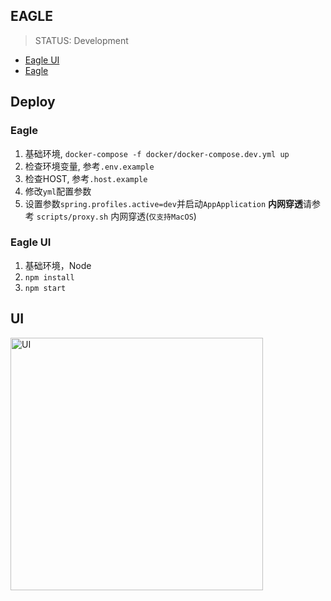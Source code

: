 ## EAGLE
> STATUS: Development
- [Eagle UI](https://github.com/hocgin/eagle-ui)
- [Eagle](https://github.com/hocgin/eagle)

## Deploy
### Eagle
1. 基础环境, `docker-compose -f docker/docker-compose.dev.yml up`
2. 检查环境变量, 参考`.env.example`
3. 检查HOST, 参考`.host.example`
4. 修改`yml`配置参数
5. 设置参数`spring.profiles.active=dev`并启动`AppApplication`
**内网穿透**请参考 `scripts/proxy.sh` 内网穿透(`仅支持MacOS`)

### Eagle UI
1. 基础环境，Node
2. `npm install`
3. `npm start`

## UI
<img src="http://cdn.hocgin.top/3A30AEEC-9D0B-40C1-B271-BCA9C37F7113.png" width="404" alt="UI"/>
